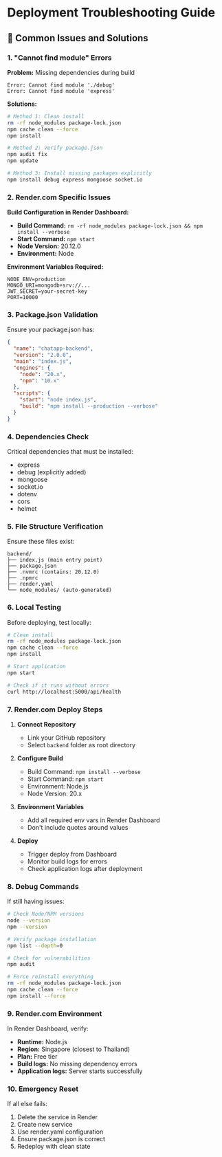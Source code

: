 # Deployment Troubleshooting Guide

## 🚨 Common Issues and Solutions

### 1. "Cannot find module" Errors

**Problem:** Missing dependencies during build
```
Error: Cannot find module './debug'
Error: Cannot find module 'express'
```

**Solutions:**
```bash
# Method 1: Clean install
rm -rf node_modules package-lock.json
npm cache clean --force
npm install

# Method 2: Verify package.json
npm audit fix
npm update

# Method 3: Install missing packages explicitly
npm install debug express mongoose socket.io
```

### 2. Render.com Specific Issues

**Build Configuration in Render Dashboard:**
- **Build Command:** `rm -rf node_modules package-lock.json && npm install --verbose`
- **Start Command:** `npm start`
- **Node Version:** 20.12.0
- **Environment:** Node

**Environment Variables Required:**
```
NODE_ENV=production
MONGO_URI=mongodb+srv://...
JWT_SECRET=your-secret-key
PORT=10000
```

### 3. Package.json Validation

Ensure your package.json has:
```json
{
  "name": "chatapp-backend",
  "version": "2.0.0",
  "main": "index.js",
  "engines": {
    "node": "20.x",
    "npm": "10.x"
  },
  "scripts": {
    "start": "node index.js",
    "build": "npm install --production --verbose"
  }
}
```

### 4. Dependencies Check

Critical dependencies that must be installed:
- express
- debug (explicitly added)
- mongoose
- socket.io
- dotenv
- cors
- helmet

### 5. File Structure Verification

Ensure these files exist:
```
backend/
├── index.js (main entry point)
├── package.json
├── .nvmrc (contains: 20.12.0)
├── .npmrc
├── render.yaml
└── node_modules/ (auto-generated)
```

### 6. Local Testing

Before deploying, test locally:
```bash
# Clean install
rm -rf node_modules package-lock.json
npm cache clean --force
npm install

# Start application
npm start

# Check if it runs without errors
curl http://localhost:5000/api/health
```

### 7. Render.com Deploy Steps

1. **Connect Repository**
   - Link your GitHub repository
   - Select `backend` folder as root directory

2. **Configure Build**
   - Build Command: `npm install --verbose`
   - Start Command: `npm start`
   - Environment: Node.js
   - Node Version: 20.x

3. **Environment Variables**
   - Add all required env vars in Render Dashboard
   - Don't include quotes around values

4. **Deploy**
   - Trigger deploy from Dashboard
   - Monitor build logs for errors
   - Check application logs after deployment

### 8. Debug Commands

If still having issues:
```bash
# Check Node/NPM versions
node --version
npm --version

# Verify package installation
npm list --depth=0

# Check for vulnerabilities
npm audit

# Force reinstall everything
rm -rf node_modules package-lock.json
npm cache clean --force
npm install --force
```

### 9. Render.com Environment

In Render Dashboard, verify:
- **Runtime:** Node.js
- **Region:** Singapore (closest to Thailand)
- **Plan:** Free tier
- **Build logs:** No missing dependency errors
- **Application logs:** Server starts successfully

### 10. Emergency Reset

If all else fails:
1. Delete the service in Render
2. Create new service
3. Use render.yaml configuration
4. Ensure package.json is correct
5. Redeploy with clean state
